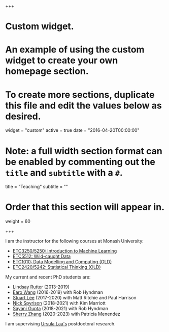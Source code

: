 +++
# Custom widget.
# An example of using the custom widget to create your own homepage section.
# To create more sections, duplicate this file and edit the values below as desired.
widget = "custom"
active = true
date = "2016-04-20T00:00:00"

# Note: a full width section format can be enabled by commenting out the `title` and `subtitle` with a `#`.
title = "Teaching"
subtitle = ""

# Order that this section will appear in.
weight = 60

+++

I am the instructor for the following courses at Monash University:

- [ETC3250/5250: Introduction to Machine Learning](https://iml.numbat.space)
- [ETC5512: Wild-caught Data](https://wcd.numbat.space)
- [ETC1010: Data Modelling and Computing (OLD)](https://github.com/dicook/Data_Modelling_and_Computing)
- [ETC2420/5242: Statistical Thinking (OLD)](https://github.com/dicook/Statistical_Thinking)

My current and recent PhD students are:

- [Lindsay Rutter](https://github.com/lrutter) (2013-2019)
- [Earo Wang](https://earo.me) (2016-2019) with Rob Hyndman
- [Stuart Lee](https://github.com/sa-lee) (2017-2020) with Matt Ritchie and Paul Harrison
- [Nick Spyrison](https://github.com/nspyrison) (2018-2021) with Kim Marriott
- [Sayani Gupta](https://github.com/Sayani07) (2018-2021) with Rob Hyndman
- [Sherry Zhang](https://github.com/huizezhang-sherry) (2020-2023) with Patricia Menendez

I am supervising [Ursula Laa's](https://uschilaa.github.io) postdoctoral research. 
